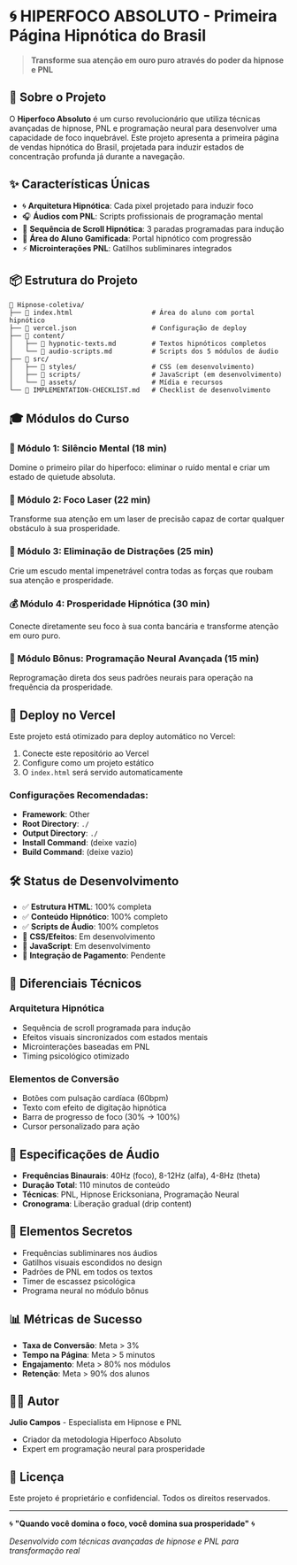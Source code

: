 # 🌀 HIPERFOCO ABSOLUTO - Primeira Página Hipnótica do Brasil

> **Transforme sua atenção em ouro puro através do poder da hipnose e PNL**

## 🎯 Sobre o Projeto

O **Hiperfoco Absoluto** é um curso revolucionário que utiliza técnicas avançadas de hipnose, PNL e programação neural para desenvolver uma capacidade de foco inquebrável. Este projeto apresenta a primeira página de vendas hipnótica do Brasil, projetada para induzir estados de concentração profunda já durante a navegação.

## ✨ Características Únicas

- 🌀 **Arquitetura Hipnótica**: Cada pixel projetado para induzir foco
- 🎧 **Áudios com PNL**: Scripts profissionais de programação mental
- 🧠 **Sequência de Scroll Hipnótica**: 3 paradas programadas para indução
- 💎 **Área do Aluno Gamificada**: Portal hipnótico com progressão
- ⚡ **Microinterações PNL**: Gatilhos subliminares integrados

## 📦 Estrutura do Projeto

```
📁 Hipnose-coletiva/
├── 📄 index.html                    # Área do aluno com portal hipnótico
├── 📄 vercel.json                   # Configuração de deploy
├── 📁 content/
│   ├── 📄 hypnotic-texts.md         # Textos hipnóticos completos
│   └── 📄 audio-scripts.md          # Scripts dos 5 módulos de áudio
├── 📁 src/
│   ├── 📁 styles/                   # CSS (em desenvolvimento)
│   ├── 📁 scripts/                  # JavaScript (em desenvolvimento)
│   └── 📁 assets/                   # Mídia e recursos
└── 📄 IMPLEMENTATION-CHECKLIST.md   # Checklist de desenvolvimento
```

## 🎓 Módulos do Curso

### 🧘 Módulo 1: Silêncio Mental (18 min)
Domine o primeiro pilar do hiperfoco: eliminar o ruído mental e criar um estado de quietude absoluta.

### 🎯 Módulo 2: Foco Laser (22 min)
Transforme sua atenção em um laser de precisão capaz de cortar qualquer obstáculo à sua prosperidade.

### 🚫 Módulo 3: Eliminação de Distrações (25 min)
Crie um escudo mental impenetrável contra todas as forças que roubam sua atenção e prosperidade.

### 💰 Módulo 4: Prosperidade Hipnótica (30 min)
Conecte diretamente seu foco à sua conta bancária e transforme atenção em ouro puro.

### 🤖 Módulo Bônus: Programação Neural Avançada (15 min)
Reprogramação direta dos seus padrões neurais para operação na frequência da prosperidade.

## 🚀 Deploy no Vercel

Este projeto está otimizado para deploy automático no Vercel:

1. Conecte este repositório ao Vercel
2. Configure como um projeto estático
3. O `index.html` será servido automaticamente

### Configurações Recomendadas:
- **Framework**: Other
- **Root Directory**: `./`
- **Output Directory**: `./`
- **Install Command**: (deixe vazio)
- **Build Command**: (deixe vazio)

## 🛠️ Status de Desenvolvimento

- ✅ **Estrutura HTML**: 100% completa
- ✅ **Conteúdo Hipnótico**: 100% completo
- ✅ **Scripts de Áudio**: 100% completos
- 🔧 **CSS/Efeitos**: Em desenvolvimento
- 🔧 **JavaScript**: Em desenvolvimento
- 🔧 **Integração de Pagamento**: Pendente

## 🌟 Diferenciais Técnicos

### Arquitetura Hipnótica
- Sequência de scroll programada para indução
- Efeitos visuais sincronizados com estados mentais
- Microinterações baseadas em PNL
- Timing psicológico otimizado

### Elementos de Conversão
- Botões com pulsação cardíaca (60bpm)
- Texto com efeito de digitação hipnótica
- Barra de progresso de foco (30% → 100%)
- Cursor personalizado para ação

## 🎵 Especificações de Áudio

- **Frequências Binaurais**: 40Hz (foco), 8-12Hz (alfa), 4-8Hz (theta)
- **Duração Total**: 110 minutos de conteúdo
- **Técnicas**: PNL, Hipnose Ericksoniana, Programação Neural
- **Cronograma**: Liberação gradual (drip content)

## 🔮 Elementos Secretos

- Frequências subliminares nos áudios
- Gatilhos visuais escondidos no design
- Padrões de PNL em todos os textos
- Timer de escassez psicológica
- Programa neural no módulo bônus

## 📊 Métricas de Sucesso

- **Taxa de Conversão**: Meta > 3%
- **Tempo na Página**: Meta > 5 minutos
- **Engajamento**: Meta > 80% nos módulos
- **Retenção**: Meta > 90% dos alunos

## 👨‍💻 Autor

**Julio Campos** - Especialista em Hipnose e PNL
- Criador da metodologia Hiperfoco Absoluto
- Expert em programação neural para prosperidade

## 📝 Licença

Este projeto é proprietário e confidencial. Todos os direitos reservados.

---

🌀 **"Quando você domina o foco, você domina sua prosperidade"** 🌀

*Desenvolvido com técnicas avançadas de hipnose e PNL para transformação real*

